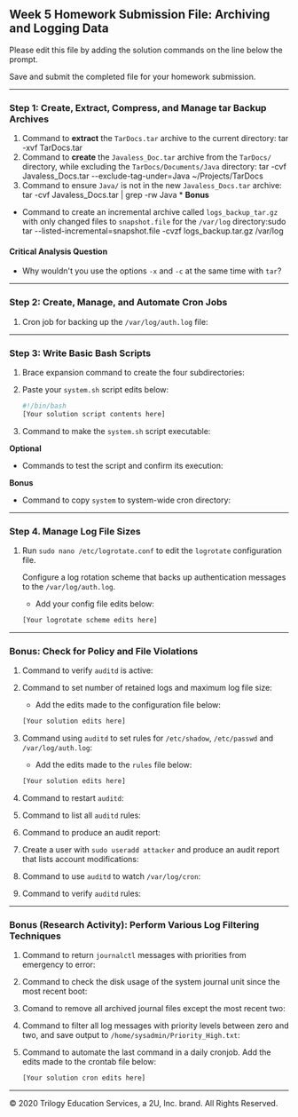 ## Week 5 Homework Submission File: Archiving and Logging Data

Please edit this file by adding the solution commands on the line below the prompt.

Save and submit the completed file for your homework submission.

---

### Step 1: Create, Extract, Compress, and Manage tar Backup Archives

1. Command to **extract** the `TarDocs.tar` archive to the current directory:
tar -xvf TarDocs.tar
2. Command to **create** the `Javaless_Doc.tar` archive from the `TarDocs/` directory, while excluding the `TarDocs/Documents/Java` directory:
tar -cvf Javaless_Docs.tar --exclude-tag-under=Java ~/Projects/TarDocs
3. Command to ensure `Java/` is not in the new `Javaless_Docs.tar` archive:
tar -cvf Javaless_Docs.tar | grep -rw Java *
**Bonus** 
- Command to create an incremental archive called `logs_backup_tar.gz` with only changed files to `snapshot.file` for the `/var/log` directory:sudo tar --listed-incremental=snapshot.file -cvzf logs_backup.tar.gz /var/log

#### Critical Analysis Question

- Why wouldn't you use the options `-x` and `-c` at the same time with `tar`?

---

### Step 2: Create, Manage, and Automate Cron Jobs

1. Cron job for backing up the `/var/log/auth.log` file:

---

### Step 3: Write Basic Bash Scripts

1. Brace expansion command to create the four subdirectories:

2. Paste your `system.sh` script edits below:

    ```bash
    #!/bin/bash
    [Your solution script contents here]
    ```

3. Command to make the `system.sh` script executable:

**Optional**
- Commands to test the script and confirm its execution:

**Bonus**
- Command to copy `system` to system-wide cron directory:

---

### Step 4. Manage Log File Sizes
 
1. Run `sudo nano /etc/logrotate.conf` to edit the `logrotate` configuration file. 

    Configure a log rotation scheme that backs up authentication messages to the `/var/log/auth.log`.

    - Add your config file edits below:

    ```bash
    [Your logrotate scheme edits here]
    ```
---

### Bonus: Check for Policy and File Violations

1. Command to verify `auditd` is active:

2. Command to set number of retained logs and maximum log file size:

    - Add the edits made to the configuration file below:

    ```bash
    [Your solution edits here]
    ```

3. Command using `auditd` to set rules for `/etc/shadow`, `/etc/passwd` and `/var/log/auth.log`:


    - Add the edits made to the `rules` file below:

    ```bash
    [Your solution edits here]
    ```

4. Command to restart `auditd`:

5. Command to list all `auditd` rules:

6. Command to produce an audit report:

7. Create a user with `sudo useradd attacker` and produce an audit report that lists account modifications:

8. Command to use `auditd` to watch `/var/log/cron`:

9. Command to verify `auditd` rules:

---

### Bonus (Research Activity): Perform Various Log Filtering Techniques

1. Command to return `journalctl` messages with priorities from emergency to error:

1. Command to check the disk usage of the system journal unit since the most recent boot:

1. Comand to remove all archived journal files except the most recent two:


1. Command to filter all log messages with priority levels between zero and two, and save output to `/home/sysadmin/Priority_High.txt`:

1. Command to automate the last command in a daily cronjob. Add the edits made to the crontab file below:

    ```bash
    [Your solution cron edits here]
    ```

---
© 2020 Trilogy Education Services, a 2U, Inc. brand. All Rights Reserved.
